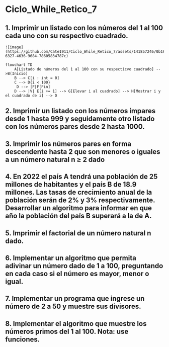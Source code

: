 # Ciclo_While_Retico_7
## 1. Imprimir un listado con los números del 1 al 100 cada uno con su respectivo cuadrado.

    ![image](https://github.com/Cate1911/Ciclo_While_Retico_7/assets/141857246/0b16fa73-6327-4636-9684-78605834787c)

```mermaid
flowchart TD
    A[Listado de números del 1 al 100 con su respecticvo cuadrado] -->B(Inicio)
    B --> C[i : int = 0]
    C --> D{i < 100}
     D --> |F|F[Fin]
    D --> |V| E[i += 1] --> G[Elevar i al cuadrado] --> H[Mostrar i y el cuadrado de i] --> D
```

## 2. Imprimir un listado con los números impares desde 1 hasta 999 y seguidamente otro listado con los números pares desde 2 hasta 1000.
## 3. Imprimir los números pares en forma descendente hasta 2 que son menores o iguales a un número natural n ≥ 2 dado
## 4. En 2022 el país A tendrá una población de 25 millones de habitantes y el país B de 18.9 millones. Las tasas de crecimiento anual de la población serán de 2% y 3% respectivamente. Desarrollar un algoritmo para informar en que año la población del país B superará a la de A.
## 5. Imprimir el factorial de un número natural n dado.
## 6. Implementar un algoritmo que permita adivinar un número dado de 1 a 100, preguntando en cada caso si el número es mayor, menor o igual.
## 7. Implementar un programa que ingrese un número de 2 a 50 y muestre sus divisores.
## 8. Implementar el algoritmo que muestre los números primos del 1 al 100. Nota: use funciones.
